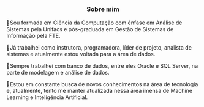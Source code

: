 <h1 align="center" style="color: #EB9326"Keila Cerqueira</h1>

<h3 align=center>Sobre mim</h3> 

<p>
🔹Sou formada em Ciência da Computação com ênfase em Análise de Sistemas pela Unifacs e pós-graduada em Gestão de Sistemas de Informação pela FTE.
</p>

<p>
🔹Já trabalhei como instrutora, programadora, líder de projeto, analista de sistemas e atualmente estou voltada para a área de dados.
</p>

<p>
🔹Sempre trabalhei com banco de dados, entre eles Oracle e SQL Server, na parte de modelagem e análise de dados.
</p>

<p>
🔹Estou em constante busca de novos conhecimentos na área de tecnologia e, atualmente, tento me manter atualizada nessa área imensa de Machine Learning e Inteligência Artificial.
</p>



